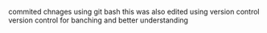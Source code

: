 commited chnages using git bash
this was also edited using version control 
version control for banching and better understanding
